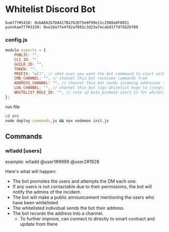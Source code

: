 # Whitelist Discord Bot

```
bum777#5410: 0xbA842b7DA417Ba762D75e8F99e11c2980a8F8051
punnkam777#3339: 0xe2da7fe4f82af891c3d23a7ecabd1f7d7562bf09
```

### config.js

```js
module.exports = {
	PUBLIC: "",
	CLI_ID: "",
	GUILD_ID: "",
	TOKEN: "",
	PREFIX: "wl!", // what ever you want the bot commmand to start with
	CMD_CHANNEL: "", // channel this bot receives commands from
	ADDRESS_CHANNEL: "", // channel this bot sends incoming addresses to
	LOG_CHANNEL: "", // channel this bot logs whitelist msgs to (congratulatory messages)
	WHITELIST_ROLE_ID: "", // role id bots promote users to for whitelist. set to null if no promotion is needed
};
```

run file

```bat
cd src
node deploy-commands.js && npx nodemon init.js
```

## Commands

### wl!add [users]

example: wl!add @user1#9999 @user2#1928

Here's what will happen:

-   The bot promotes the users and attempts the DM each one.
-   If any users is not contactable due to their permissions, the bot will notify the admins of the incident.
-   The bot will make a public announcement mentioning the users who have been whitelisted
-   The whitelisted individual sends the bot their address
-   The bot records the address into a channel.
    -   To further improve, can connect to directly to smart contract and update from there
